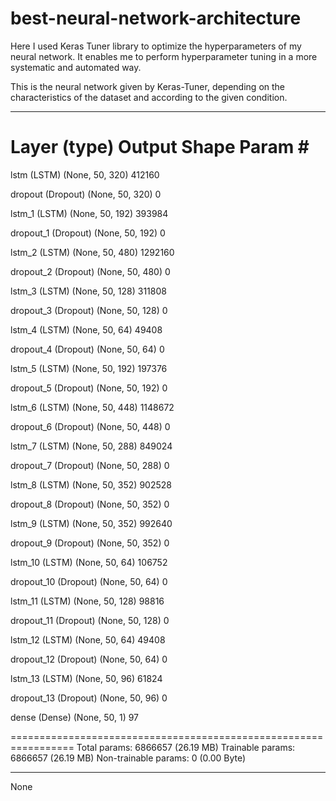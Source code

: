 # best-neural-network-architecture
Here I used Keras Tuner library to optimize the hyperparameters of my neural network. It enables me to perform hyperparameter tuning in a more systematic and automated way.

This is the neural network given by Keras-Tuner, depending on the characteristics of the dataset and according to the given condition.
_________________________________________________________________
 Layer (type)                Output Shape              Param #   
=================================================================
 lstm (LSTM)                 (None, 50, 320)           412160    
                                                                 
 dropout (Dropout)           (None, 50, 320)           0         
                                                                 
 lstm_1 (LSTM)               (None, 50, 192)           393984    
                                                                 
 dropout_1 (Dropout)         (None, 50, 192)           0         
                                                                 
 lstm_2 (LSTM)               (None, 50, 480)           1292160   
                                                                 
 dropout_2 (Dropout)         (None, 50, 480)           0         
                                                                 
 lstm_3 (LSTM)               (None, 50, 128)           311808    
                                                                 
 dropout_3 (Dropout)         (None, 50, 128)           0         
                                                                 
 lstm_4 (LSTM)               (None, 50, 64)            49408     
                                                                 
 dropout_4 (Dropout)         (None, 50, 64)            0         
                                                                 
 lstm_5 (LSTM)               (None, 50, 192)           197376    
                                                                 
 dropout_5 (Dropout)         (None, 50, 192)           0         
                                                                 
 lstm_6 (LSTM)               (None, 50, 448)           1148672   
                                                                 
 dropout_6 (Dropout)         (None, 50, 448)           0         
                                                                 
 lstm_7 (LSTM)               (None, 50, 288)           849024    
                                                                 
 dropout_7 (Dropout)         (None, 50, 288)           0         
                                                                 
 lstm_8 (LSTM)               (None, 50, 352)           902528    
                                                                 
 dropout_8 (Dropout)         (None, 50, 352)           0         
                                                                 
 lstm_9 (LSTM)               (None, 50, 352)           992640    
                                                                 
 dropout_9 (Dropout)         (None, 50, 352)           0         
                                                                 
 lstm_10 (LSTM)              (None, 50, 64)            106752    
                                                                 
 dropout_10 (Dropout)        (None, 50, 64)            0         
                                                                 
 lstm_11 (LSTM)              (None, 50, 128)           98816     
                                                                 
 dropout_11 (Dropout)        (None, 50, 128)           0         
                                                                 
 lstm_12 (LSTM)              (None, 50, 64)            49408     
                                                                 
 dropout_12 (Dropout)        (None, 50, 64)            0         
                                                                 
 lstm_13 (LSTM)              (None, 50, 96)            61824     
                                                                 
 dropout_13 (Dropout)        (None, 50, 96)            0         
                                                                 
 dense (Dense)               (None, 50, 1)             97        
                                                                 
=================================================================
Total params: 6866657 (26.19 MB)
Trainable params: 6866657 (26.19 MB)
Non-trainable params: 0 (0.00 Byte)
_________________________________________________________________
None
